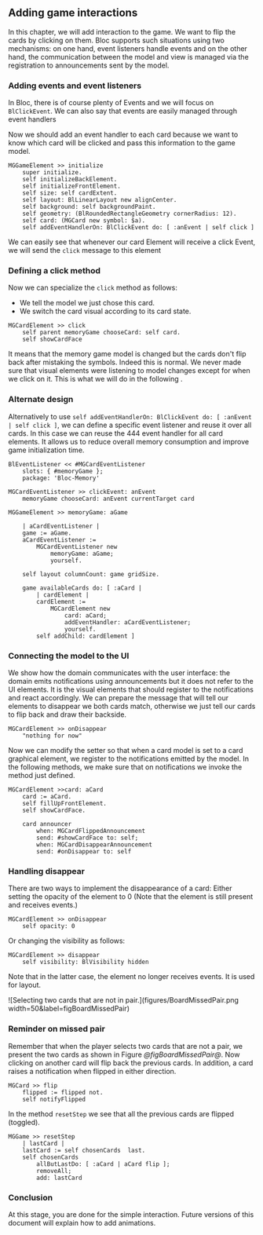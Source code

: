 ## Adding game interactions

In this chapter, we will add interaction to the game. We want to flip the cards by clicking on them. 
Bloc supports such situations using two mechanisms: on one hand, event listeners handle events
and on the other hand, the communication between the model and view is managed via the registration to announcements sent by the model.

### Adding events and event listeners

In Bloc, there is of course plenty of Events and we will focus on `BlClickEvent`. 
We can also say that events are easily managed through event handlers 

Now we should add an event handler to each card because we want to know which card will be clicked and pass this information to the game model.


```
MGGameElement >> initialize
	super initialize.
	self initializeBackElement.
	self initializeFrontElement.
	self size: self cardExtent.
	self layout: BlLinearLayout new alignCenter.
	self background: self backgroundPaint.
	self geometry: (BlRoundedRectangleGeometry cornerRadius: 12).
	self card: (MGCard new symbol: $a).
	self addEventHandlerOn: BlClickEvent do: [ :anEvent | self click ]
```

We can easily see that whenever our card Element will receive a click Event, we will send the `click` message to this element



### Defining a click method

Now we can specialize the `click` method as follows: 
- We tell the model we just chose this card.
- We switch the card visual according to its card state.


```
MGCardElement >> click
	self parent memoryGame chooseCard: self card.
	self showCardFace
```


It means that the memory game model is changed but the cards don't flip back after mistaking the symbols. Indeed this is normal. We never made sure that visual elements were listening to model changes except for when we click on it.  This is what we will do in the following . 


### Alternate design 

Alternatively to use `self addEventHandlerOn: BlClickEvent do: [ :anEvent | self click ]`, we can define a specific event listener and reuse it over all cards. In this case we can reuse the 444 event handler for all card elements. It allows us to reduce overall memory consumption and improve game initialization time.


```
BlEventListener << #MGCardEventListener
	slots: { #memoryGame };
	package: 'Bloc-Memory'
```

```
MGCardEventListener >> clickEvent: anEvent
	memoryGame chooseCard: anEvent currentTarget card
```

```
MGGameElement >> memoryGame: aGame

	| aCardEventListener |
	game := aGame.
	aCardEventListener :=
		MGCardEventListener new
			memoryGame: aGame;
			yourself.

	self layout columnCount: game gridSize.

	game availableCards do: [ :aCard | 
		| cardElement |
		cardElement :=
			MGCardElement new
				card: aCard;
				addEventHandler: aCardEventListener;
				yourself.
		self addChild: cardElement ]
```

### Connecting the model to the UI

We show how the domain communicates with the user interface: the domain emits notifications
using announcements but it does not refer to the UI elements. It is the visual elements that should register to the notifications and react accordingly. We can prepare the message that will tell our elements to disappear we both cards match, otherwise we just tell our cards to flip back and draw their backside.

```
MGCardElement >> onDisappear
	"nothing for now"
```

Now we can modify the setter so that when a card model is set to a card graphical element, we register to the notifications emitted by the model. 
In the following methods, we make sure that on notifications we invoke the method just defined. 

```
MGCardElement >>card: aCard
	card := aCard.
	self fillUpFrontElement.
	self showCardFace.
	
	card announcer
		when: MGCardFlippedAnnouncement
		send: #showCardFace to: self;
		when: MGCardDisappearAnnouncement
		send: #onDisappear to: self
```

### Handling disappear

There are two ways to implement the disappearance of a card:
Either setting the opacity of the element to 0
(Note that the element is still present and receives events.)

```
MGCardElement >> onDisappear
	self opacity: 0
```

Or changing the visibility as follows:

```
MGCardElement >> disappear
	self visibility: BlVisibility hidden
```

Note that in the latter case, the element no longer receives events. It is used for layout. 

![Selecting two cards that are not in pair.](figures/BoardMissedPair.png width=50&label=figBoardMissedPair)


### Reminder on missed pair

Remember that when the player selects two cards that are not a pair, we present the two cards as shown in Figure *@figBoardMissedPair@*.
Now clicking on another card will flip back the previous cards. 
In addition, a card raises a notification when flipped in either direction. 

```
MGCard >> flip
	flipped := flipped not.
	self notifyFlipped
```


In the method `resetStep` we see that all the previous cards are flipped (toggled).

```
MGGame >> resetStep
	| lastCard |
	lastCard := self chosenCards  last.
	self chosenCards 
		allButLastDo: [ :aCard | aCard flip ];
		removeAll;
		add: lastCard
```

### Conclusion

At this stage, you are done for the simple interaction. Future versions of this document will explain how to add animations.
